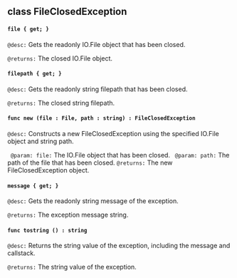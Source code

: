 ## class FileClosedException

#### ```file { get; }```


```@desc:``` Gets the readonly IO.File object that has been closed.

```@returns:``` The closed IO.File object.

#### ```filepath { get; }```


```@desc:``` Gets the readonly string filepath that has been closed.

```@returns:``` The closed string filepath.

#### ```func new (file : File, path : string) : FileClosedException```


```@desc:``` Constructs a new FileClosedException using the specified IO.File object and string path.

```	@param: file:``` The IO.File object that has been closed.
```	@param: path:``` The path of the file that has been closed.
```@returns:``` The new FileClosedException object.

#### ```message { get; }```


```@desc:``` Gets the readonly string message of the exception.

```@returns:``` The exception message string.

#### ```func tostring () : string```


```@desc:``` Returns the string value of the exception, including the message and callstack.

```@returns:``` The string value of the exception.

